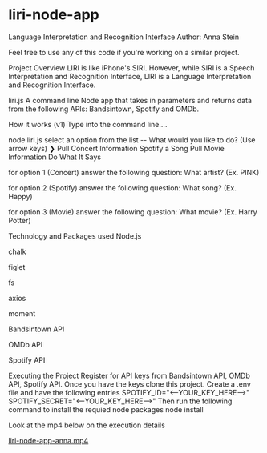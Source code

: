 # liri-node-app


Language Interpretation and Recognition Interface
Author: Anna Stein

Feel free to use any of this code if you're working on a similar project.

Project Overview
LIRI is like iPhone's SIRI. However, while SIRI is a Speech Interpretation and Recognition Interface, LIRI is a Language Interpretation and Recognition Interface.

liri.js
A command line Node app that takes in parameters and returns data from the following APIs: Bandsintown, Spotify and OMDb.

How it works (v1)
Type into the command line....

node liri.js 
select an option from the list
        -- What would you like to do? (Use arrow keys)
            ❯ Pull Concert Information 
            Spotify a Song 
            Pull Movie Information 
            Do What It Says 

for option 1 (Concert) answer the following question:
        What artist? 
            (Ex. PINK)

for option 2 (Spotify) answer the following question:
        What song? 
            (Ex. Happy)

for option 3 (Movie) answer the following question:
        What movie? 
            (Ex. Harry Potter)


Technology and Packages used
Node.js

chalk

figlet

fs

axios

moment

Bandsintown API

OMDb API

Spotify API

Executing the Project
Register for API keys from Bandsintown API, OMDb API, Spotify API.
Once you have the keys clone this project.
Create a .env file and have the following entries
SPOTIFY_ID="<--YOUR_KEY_HERE-->"
SPOTIFY_SECRET="<--YOUR_KEY_HERE-->"
Then run the following command to install the requied node packages
node install

Look at the mp4 below on the execution details

<a target="_blank" href="/liri-node-app-anna.mp4">liri-node-app-anna.mp4</a>
